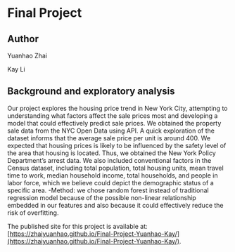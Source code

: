 # Final Project 

## Author

Yuanhao Zhai

Kay Li

## Background and exploratory analysis 

Our project explores the housing price trend in New York City, attempting to understanding what factors affect the sale prices most and developing a model that could effectively predict sale prices. We obtained the property sale data from the NYC Open Data using API. A quick exploration of the dataset informs that the average sale price per unit is around 400. We expected that housing prices is likely to be influenced by the safety level of the area that housing is located. Thus, we obtained the New York Policy Department’s arrest data. We also included conventional factors in the Census dataset, including total population, total housing units, mean travel time to work, median household income, total households, and people in labor force, which we believe could depict the demographic status of a specific area.
-Method: we chose random forest instead of traditional regression model because of the possible non-linear relationship embedded in our features and also because it could effectively reduce the risk of overfitting. 

The published site for this project is available at: [https://zhaiyuanhao.github.io/Final-Project-Yuanhao-Kay/](https://zhaiyuanhao.github.io/Final-Project-Yuanhao-Kay/).